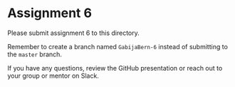 # Assignment 6

Please submit assignment 6 to this directory.

Remember to create a branch named `GabijaBern-6` 
instead of submitting to the `master` branch.

If you have any questions, review the GitHub presentation or reach
out to your group or mentor on Slack.
